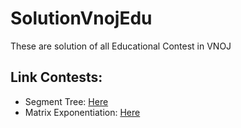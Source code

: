 # SolutionVnojEdu
These are solution of all Educational Contest in VNOJ

## Link Contests:

- Segment Tree: [Here](https://oj.vnoi.info/contest/segtree)
- Matrix Exponentiation: [Here](https://oj.vnoi.info/contest/errichto_matexp)